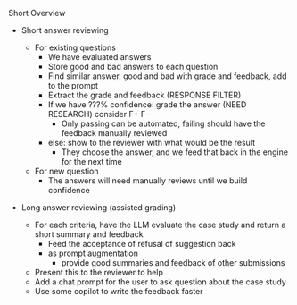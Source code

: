 Short Overview

* Short answer reviewing
    * For existing questions
        * We have evaluated answers
        * Store good and bad answers to each question
        * Find similar answer, good and bad with grade and feedback, add to the prompt
        * Extract the grade and feedback (RESPONSE FILTER)
        * If we have ???% confidence: grade the answer  (NEED RESEARCH) consider F+ F-
            * Only passing can be automated, failing should have the feedback manually reviewed
        * else: show to the reviewer with what would be the result
            * They choose the answer, and we feed that back in the engine for the next time
    * For new question
        * The answers will need manually reviews until we build confidence


* Long answer reviewing (assisted grading)
    * For each criteria, have the LLM evaluate the case study and return a short summary and feedback
        * Feed the acceptance of refusal of suggestion back
        * as prompt augmentation
            * provide good summaries and feedback of other submissions
    * Present this to the reviewer to help
    * Add a chat prompt for the user to ask question about the case study
    * Use some copilot to write the feedback faster
